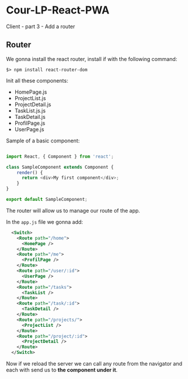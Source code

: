 # Cour-LP-React-PWA

Client - part 3 - Add a router

## Router

We gonna install the react router, install if with the following command:

```
$> npm install react-router-dom
```

Init all these components:

- HomePage.js
- ProjectList.js
- ProjectDetail.js
- TaskList.js.js
- TaskDetail.js
- ProfilPage.js
- UserPage.js

Sample of a basic component:
```js

import React, { Component } from 'react';

class SampleComponent extends Component {
    render() {
      return <div>My first component</div>;
    }
}

export default SampleComponent;

```

The router will allow us to manage our route of the app. 

In the `app.js` file we gonna add:

```xml
  <Switch>
    <Route path="/home">
      <HomePage />
    </Route>
    <Route path="/me">
      <ProfilPage />
    </Route>
    <Route path="/user/:id">
      <UserPage />
    </Route>
    <Route path="/tasks">
      <TaskList />
    </Route>
    <Route path="/task/:id">
      <TaskDetail />
    </Route>
    <Route path="/projects/">
      <ProjectList />
    </Route>
    <Route path="/project/:id">
      <ProjectDetail />
    </Route>
  </Switch> 
```

Now if we reload the server we can call any route from the navigator and each with send us to **the component under it**.